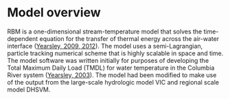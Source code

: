 # Model overview

RBM is a one-dimensional stream-temperature model that solves the time-dependent equation for the transfer of thermal energy across the air-water interface ([Yearsley, 2009, 2012]((Documentation/References.md))). The model uses a semi-Lagrangian, particle tracking numerical scheme that is highly scalable in space and time. The model software was written initially for purposes of developing the Total Maximum Daily Load (TMDL) for water temperature in the Columbia River system ([Yearsley, 2003](Documentation/References.md)). The model had been modified to make use of the output from the large-scale hydrologic model VIC and regional scale model DHSVM.

